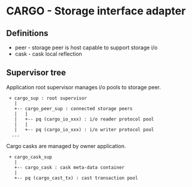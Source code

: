 # CARGO - Storage interface adapter

## Definitions

* peer - storage peer is host capable to support storage i/o
* cask - cask local reflection


## Supervisor tree

Application root supervisor manages i/o pools to storage peer.

```
 + cargo_sup : root supervisor
   |
   +-- cargo_peer_sup : connected storage peers
   |   |
   |   +-- pq (cargo_io_xxx) : i/o reader protocol pool
   |   |
   |   +-- pq (cargo_io_xxx) : i/o writer protocol pool 
  ...
```

Cargo casks are managed by owner application.

```
 + cargo_cask_sup
   |
   +-- cargo_cask : cask meta-data container 
   |
   +-- pq (cargo_cast_tx) : cast transaction pool
```

